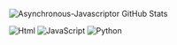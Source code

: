 ![Asynchronous-Javascriptor GitHub Stats](https://github-readme-stats.vercel.app/api?username=Asynchronous-Javascriptor&show_icons=true&theme=dark)



![Html](https://img.shields.io/badge/html)
![JavaScript](https://img.shields.io/badge/JavaScript)
![Python](https://img.shields.io/badge/Python)


